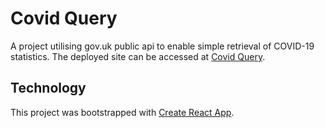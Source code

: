 # Covid Query

A project utilising gov.uk public api to enable simple retrieval of COVID-19 statistics.
The deployed site can be accessed at [Covid Query](https://covid-query.surge.sh).

## Technology

This project was bootstrapped with [Create React App](https://github.com/facebook/create-react-app).

